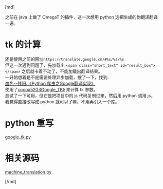 [md]

之前在 java 上做了 OmegaT 的插件，这一次想用 python 选把生成的伪翻译翻译一遍。
# tk 的计算
还是使用之前的网址`https://translate.google.cn/#%s/%s/%s`  
但这一次遇到问题了，先加载出 `<span class="short_text" id="result_box"></span>` 之后就卡着不动了，不能加载出翻译结果。  
一开始想着是不是需要处理异步加载，搜了一下，找到:  
[血色--残阳.《Python 爬虫之Google翻译实现》](http://blog.csdn.net/yingshukun/article/details/53470424)  
使用了[cocoa520.《Google_TK》](https://github.com/cocoa520/Google_TK) 来计算 tk 参数。  
测试了一下可用，但它是把项目中的 js 代码复制过来，然后用 python 调用 js，我觉得直接改写成 python 就可以了嘛，不用再引入一个库。

# python 重写
[google_tk.py](https://github.com/pingfangx/PythonX/blob/feature-android_studio_translator/ToolsX/android_studio_translator/machine_translation/google_tk.py)

# 相关源码
[machine_translation.py](https://github.com/pingfangx/PythonX/blob/feature-android_studio_translator/ToolsX/android_studio_translator/machine_translation/machine_translation.py)

[/md]